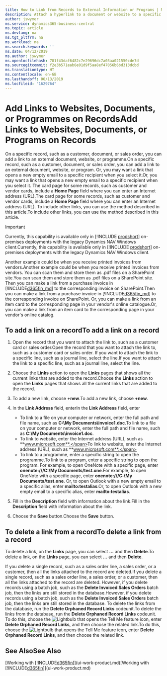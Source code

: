 ```yaml
---
title: How to Link from Records to External Information or Programs | Microsoft Docs
description: Attach a hyperlink to a document or website to a specific record, such as a customer or document.
author: jswymer
ms.service: dynamics365-business-central
ms.topic: article
ms.devlang: na
ms.tgt_pltfrm: na
ms.workload: na
ms.search.keywords: ''
ms.date: 04/12/2019
ms.author: jswymer
ms.openlocfilehash: 781f43daf6482c7e29696dc7a03aa021550cde7d
ms.sourcegitcommit: f2e3b571eab6e01d9f5aa8ef47056b6bd313dcbd
ms.translationtype: HT
ms.contentlocale: en-GB
ms.lasthandoff: 06/13/2019
ms.locfileid: "1629764"
---
```

# <a name="add-links-to-websites-documents-or-programs-on-records"></a><span data-ttu-id="2431e-103">Add Links to Websites, Documents, or Programmes on Records</span><span class="sxs-lookup"><span data-stu-id="2431e-103">Add Links to Websites, Documents, or Programs on Records</span></span>
<span data-ttu-id="2431e-104">On a specific record, such as a customer, document, or sales order, you can add a link to an external document, website, or programme.</span><span class="sxs-lookup"><span data-stu-id="2431e-104">On a specific record, such as a customer, document, or sales order, you can add a link to an external document, website, or program.</span></span> <span data-ttu-id="2431e-105">Or, you may want a link that opens a new empty email to a specific recipient when you select it.</span><span class="sxs-lookup"><span data-stu-id="2431e-105">Or, you may want a link that opens a new empty email to a specific recipient when you select it.</span></span> <span data-ttu-id="2431e-106">The card page for some records, such as customer and vendor cards, include a **Home Page** field where you can enter an Internet address (URL).</span><span class="sxs-lookup"><span data-stu-id="2431e-106">The card page for some records, such as customer and vendor cards, include a **Home Page** field where you can enter an Internet address (URL).</span></span> <span data-ttu-id="2431e-107">To include other links, you can use the method described in this article.</span><span class="sxs-lookup"><span data-stu-id="2431e-107">To include other links, you can use the method described in this article.</span></span>  

> [!IMPORTANT]
> <span data-ttu-id="2431e-108">Currently, this capability is available only in [!INCLUDE [prodshort](includes/prodshort.md)] on-premises deployments with the legacy Dynamics NAV Windows client.</span><span class="sxs-lookup"><span data-stu-id="2431e-108">Currently, this capability is available only in [!INCLUDE [prodshort](includes/prodshort.md)] on-premises deployments with the legacy Dynamics NAV Windows client.</span></span>  

<span data-ttu-id="2431e-109">Another example could be when you receive printed invoices from vendors.</span><span class="sxs-lookup"><span data-stu-id="2431e-109">Another example could be when you receive printed invoices from vendors.</span></span> <span data-ttu-id="2431e-110">You can scan them and store them as .pdf files on a SharePoint site.</span><span class="sxs-lookup"><span data-stu-id="2431e-110">You can scan them and store them as .pdf files on a SharePoint site.</span></span> <span data-ttu-id="2431e-111">Then you can make a link from a purchase invoice in [!INCLUDE[d365fin_md](includes/d365fin_md.md)] to the corresponding invoice on  SharePoint.</span><span class="sxs-lookup"><span data-stu-id="2431e-111">Then you can make a link from a purchase invoice in [!INCLUDE[d365fin_md](includes/d365fin_md.md)] to the corresponding invoice on  SharePoint.</span></span> <span data-ttu-id="2431e-112">Or, you can make a link from an item card to the corresponding page in your vendor's online catalogue.</span><span class="sxs-lookup"><span data-stu-id="2431e-112">Or, you can make a link from an item card to the corresponding page in your vendor's online catalog.</span></span>

## <a name="to-add-a-link-on-a-record"></a><span data-ttu-id="2431e-113">To add a link on a record</span><span class="sxs-lookup"><span data-stu-id="2431e-113">To add a link on a record</span></span>   

1.  <span data-ttu-id="2431e-114">Open the record that you want to attach the link to, such as a customer card or sales order.</span><span class="sxs-lookup"><span data-stu-id="2431e-114">Open the record that you want to attach the link to, such as a customer card or sales order.</span></span> <span data-ttu-id="2431e-115">If you want to attach the link to a specific line, such as a journal line, select the line.</span><span class="sxs-lookup"><span data-stu-id="2431e-115">If you want to attach the link to a specific line, such as a journal line, select the line.</span></span>  

2.  <span data-ttu-id="2431e-116">Choose the **Links** action to open the **Links** pages that shows all the current links that are added to the record.</span><span class="sxs-lookup"><span data-stu-id="2431e-116">Choose the **Links** action to open the **Links** pages that shows all the current links that are added to the record.</span></span>

3. <span data-ttu-id="2431e-117">To add a new link, choose **+new**.</span><span class="sxs-lookup"><span data-stu-id="2431e-117">To add a new link, choose **+new**.</span></span>

4.  <span data-ttu-id="2431e-118">In the **Link Address** field, enter</span><span class="sxs-lookup"><span data-stu-id="2431e-118">In the **Link Address** field, enter</span></span>

    -   <span data-ttu-id="2431e-119">To link to a file on your computer or network, enter the full path and file name, such as  **C:\My Documents\invoice1.doc**.</span><span class="sxs-lookup"><span data-stu-id="2431e-119">To link to a file on your computer or network, enter the full path and file name, such as  **C:\My Documents\invoice1.doc**.</span></span>
    -   <span data-ttu-id="2431e-120">To link to website, enter the Internet address (URL), such as **www.microsoft.com**.</span><span class="sxs-lookup"><span data-stu-id="2431e-120">To link to website, enter the Internet address (URL), such as **www.microsoft.com**.</span></span>
    -   <span data-ttu-id="2431e-121">To link to a programme, enter a specific string to open the programme.</span><span class="sxs-lookup"><span data-stu-id="2431e-121">To link to a program, enter a specific string to open the program.</span></span> <span data-ttu-id="2431e-122">For example, to open OneNote with a specific page, enter **onenote:///C:\My Documents/test.one**.</span><span class="sxs-lookup"><span data-stu-id="2431e-122">For example, to open OneNote with a specific page, enter **onenote:///C:\My Documents/test.one**.</span></span> <span data-ttu-id="2431e-123">Or, to open Outlook with a new empty email to a specific alias, enter **mailto:testalias**.</span><span class="sxs-lookup"><span data-stu-id="2431e-123">Or, to open Outlook with a new empty email to a specific alias, enter **mailto:testalias**.</span></span>  

5.  <span data-ttu-id="2431e-124">Fill in the **Description** field with information about the link.</span><span class="sxs-lookup"><span data-stu-id="2431e-124">Fill in the **Description** field with information about the link.</span></span>  

6.  <span data-ttu-id="2431e-125">Choose the **Save** button.</span><span class="sxs-lookup"><span data-stu-id="2431e-125">Choose the **Save** button.</span></span>  

## <a name="to-delete-a-link-from-a-record"></a><span data-ttu-id="2431e-126">To delete a link from a record</span><span class="sxs-lookup"><span data-stu-id="2431e-126">To delete a link from a record</span></span>  

<span data-ttu-id="2431e-127">To delete a link, on the **Links** page, you can select **...** and then **Delete**.</span><span class="sxs-lookup"><span data-stu-id="2431e-127">To delete a link, on the **Links** page, you can select **...** and then **Delete**.</span></span>

<span data-ttu-id="2431e-128">If you delete a single record, such as a sales order line, a sales order, or a customer, then all the links attached to the record are deleted.</span><span class="sxs-lookup"><span data-stu-id="2431e-128">If you delete a single record, such as a sales order line, a sales order, or a customer, then all the links attached to the record are deleted.</span></span> <span data-ttu-id="2431e-129">However, if you delete records using a batch job, such as the **Delete Invoiced Sales Orders** batch job, then the links are still stored in the database.</span><span class="sxs-lookup"><span data-stu-id="2431e-129">However, if you delete records using a batch job, such as the **Delete Invoiced Sales Orders** batch job, then the links are still stored in the database.</span></span> <span data-ttu-id="2431e-130">To delete the links from the database, run the **Delete Orphaned Record Links** codeunit.</span><span class="sxs-lookup"><span data-stu-id="2431e-130">To delete the links from the database, run the **Delete Orphaned Record Links** codeunit.</span></span> <span data-ttu-id="2431e-131">To do this, choose the ![Lightbulb that opens the Tell Me feature](media/ui-search/search_small.png "Tell me what you want to do") icon, enter **Delete Orphaned Record Links**, and then choose the related link.</span><span class="sxs-lookup"><span data-stu-id="2431e-131">To do this, choose the ![Lightbulb that opens the Tell Me feature](media/ui-search/search_small.png "Tell me what you want to do") icon, enter **Delete Orphaned Record Links**, and then choose the related link.</span></span>   

<!-- ### To run delete orphaned record links  

1.  Choose the ![Lightbulb that opens the Tell Me feature](media/ui-search/search_small.png "Tell me what you want to do") icon, enter **Data Deletion**, and then choose the related link.  

2.  On the **Data Deletion** page, choose **Tasks**, and then choose **Delete Orphaned Record Links**.  -->

## <a name="see-also"></a><span data-ttu-id="2431e-132">See Also</span><span class="sxs-lookup"><span data-stu-id="2431e-132">See Also</span></span>  
<span data-ttu-id="2431e-133">[Working with [!INCLUDE[d365fin](includes/d365fin_md.md)]](ui-work-product.md)</span><span class="sxs-lookup"><span data-stu-id="2431e-133">[Working with [!INCLUDE[d365fin](includes/d365fin_md.md)]](ui-work-product.md)</span></span>  
